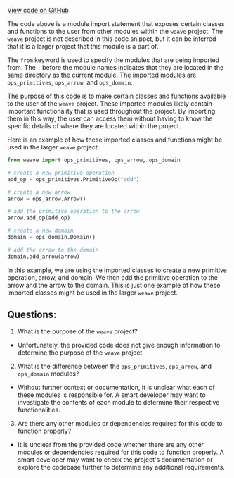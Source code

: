 [View code on GitHub](https://github.com/wandb/weave/weave/ops.py)

The code above is a module import statement that exposes certain classes and functions to the user from other modules within the `weave` project. The `weave` project is not described in this code snippet, but it can be inferred that it is a larger project that this module is a part of.

The `from` keyword is used to specify the modules that are being imported from. The `.` before the module names indicates that they are located in the same directory as the current module. The imported modules are `ops_primitives`, `ops_arrow`, and `ops_domain`.

The purpose of this code is to make certain classes and functions available to the user of the `weave` project. These imported modules likely contain important functionality that is used throughout the project. By importing them in this way, the user can access them without having to know the specific details of where they are located within the project.

Here is an example of how these imported classes and functions might be used in the larger `weave` project:

```python
from weave import ops_primitives, ops_arrow, ops_domain

# create a new primitive operation
add_op = ops_primitives.PrimitiveOp("add")

# create a new arrow
arrow = ops_arrow.Arrow()

# add the primitive operation to the arrow
arrow.add_op(add_op)

# create a new domain
domain = ops_domain.Domain()

# add the arrow to the domain
domain.add_arrow(arrow)
```

In this example, we are using the imported classes to create a new primitive operation, arrow, and domain. We then add the primitive operation to the arrow and the arrow to the domain. This is just one example of how these imported classes might be used in the larger `weave` project.
## Questions: 
 1. What is the purpose of the `weave` project?
- Unfortunately, the provided code does not give enough information to determine the purpose of the `weave` project. 

2. What is the difference between the `ops_primitives`, `ops_arrow`, and `ops_domain` modules?
- Without further context or documentation, it is unclear what each of these modules is responsible for. A smart developer may want to investigate the contents of each module to determine their respective functionalities.

3. Are there any other modules or dependencies required for this code to function properly?
- It is unclear from the provided code whether there are any other modules or dependencies required for this code to function properly. A smart developer may want to check the project's documentation or explore the codebase further to determine any additional requirements.